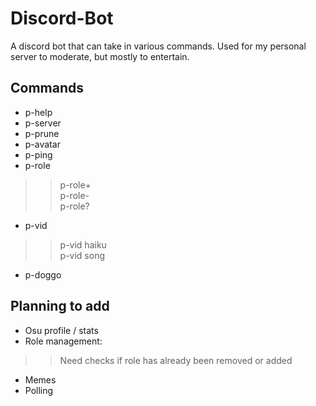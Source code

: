 # Discord-Bot  
A discord bot that can take in various commands. Used for my personal server to moderate, but mostly to entertain.
## Commands  
- p-help  
- p-server   
- p-prune  
- p-avatar  
- p-ping 
- p-role  
>>p-role+  
>>p-role-  
>>p-role?   
- p-vid  
>>p-vid haiku  
>>p-vid song  
- p-doggo
## Planning to add  
- Osu profile / stats  
- Role management:  
>> Need checks if role has already been removed or added
- Memes  
- Polling
